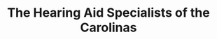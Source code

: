 ---
title: "The Hearing Aid Specialists of the Carolinas"
url: /asheville/the-hearing-aid-specialists-of-the-carolinas/
shop: hearing aids
---